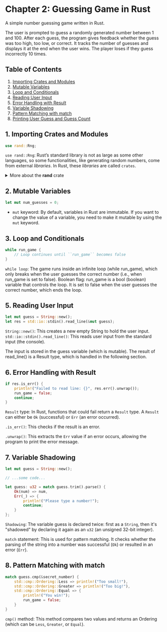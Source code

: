 # Chapter 2: Guessing Game in Rust

A simple number guessing game written in Rust.

The user is prompted to guess a randomly generated number between 1 and 100. After each guess, the program gives feedback whether the guess was too high, too low, or correct. It tracks the number of guesses and displays it at the end when the user wins. The player loses if they guess incorrectly 10 times.

## Table of Contents

1. [Importing Crates and Modules](#1-importing-crates-and-modules)
2. [Mutable Variables](#3-mutable-variables)
3. [Loop and Conditionals](#4-loop-and-conditionals)
4. [Reading User Input](#5-reading-user-input)
5. [Error Handling with Result](#6-error-handling-with-result)
6. [Variable Shadowing](#7-variable-shadowing)
7. [Pattern Matching with match](#8-pattern-matching-with-match)
8. [Printing User Guess and Guess Count](#9-printing-user-guess-and-guess-count)

## 1. Importing Crates and Modules
```rust
use rand::Rng;
```

``use rand::Rng``: Rust’s standard library is not as large as some other languages, so some functionalities, like generating random numbers, come from external *libraries*. In Rust, these *libraries* are called ``crates``.

<!-- dropdown with more information about the rand crate -->
<details>
<summary>More about the <b>rand</b> crate</summary>

- The ``rand`` crate provides randomness, and ``Rng`` is a trait that enables random number generation. You can add the ``rand`` crate to your project by adding it to ``Cargo.toml``.

    ```toml
    [dependencies]
    rand = "0.8.4"
    ```

- ``Rng`` is a ``trait`` provided by the ``rand`` crate, which includes the necessary methods for generating random numbers. The ``gen_range`` method is used to generate a random number within a given range.

    ```rust
    let secret_number = rand::thread_rng().gen_range(1..=100);
    ```

<details>
<summary>More about <b>traits</b> in Rust</summary>

For now, let's use ``traits`` as a way to define shared behavior across different types. It allows you to specify a set of methods that a type must implement. ``Traits`` are similar to interfaces in other programming languages.

More about ``traits`` can be found in the official Rust documentation [chapter 10.2](https://doc.rust-lang.org/book/ch10-02-traits.html).

</details>

</details>


## 2. Mutable Variables
```rust
let mut num_guesses = 0;
```

- ``mut`` keyword: By default, variables in Rust are immutable. If you want to change the value of a variable, you need to make it mutable by using the ``mut`` keyword.

## 3. Loop and Conditionals
```rust
while run_game {
    // Loop continues until ``run_game`` becomes false
}
```

``while loop``: The game runs inside an infinite loop (while run_game), which only breaks when the user guesses the correct number (i.e., when run_game is set to false).
Boolean flag: run_game is a bool (boolean) variable that controls the loop. It is set to false when the user guesses the correct number, which ends the loop.

## 5. Reading User Input
```rust
let mut guess = String::new();
let res = std::io::stdin().read_line(&mut guess);
```

``String::new()``: This creates a new empty String to hold the user input.
``std::io::stdin().read_line()``: This reads user input from the standard input (the console).

The input is stored in the guess variable (which is mutable). The result of read_line() is a Result type, which is handled in the following section.

## 6. Error Handling with Result
```rust
if res.is_err() {
    println!("Failed to read line: {}", res.err().unwrap());
    run_game = false;
    continue;
}
```

``Result`` type: In Rust, functions that could fail return a ``Result`` type. A ``Result`` can either be ``Ok`` (successful) or ``Err`` (an error occurred).

``.is_err()``: This checks if the result is an error.

``.unwrap()``: This extracts the ``Err`` value if an error occurs, allowing the program to print the error message.

## 7. Variable Shadowing
```rust
let mut guess = String::new();

// ...some code...

let guess: u32 = match guess.trim().parse() {
    Ok(num) => num,
    Err(_) => {
        println!("Please type a number!");
        continue;
    }
};
```

``Shadowing``: The variable guess is declared twice: first as a ``String``, then it's "shadowed" by declaring it again as an ``u32`` (an unsigned 32-bit integer).

``match`` statement: This is used for pattern matching. It checks whether the parsing of the string into a number was successful (``Ok``) or resulted in an error (``Err``).

## 8. Pattern Matching with match
```rust
match guess.cmp(&secret_number) {
    std::cmp::Ordering::Less => println!("Too small!"),
    std::cmp::Ordering::Greater => println!("Too big!"),
    std::cmp::Ordering::Equal => {
        println!("You win!");
        run_game = false;
    }
}
```

``cmp()`` method: This method compares two values and returns an Ordering (which can be ``Less``, ``Greater``, or ``Equal``).

